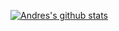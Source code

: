[![Andres's github stats](https://github-readme-stats.vercel.app/api?username=andrebreia&show_icons=true&count_private=true)](https://github.com/anuraghazra/github-readme-stats)


<!--
**andrebreia/andrebreia** is a ✨ _special_ ✨ repository because its `README.md` (this file) appears on your GitHub profile.

Here are some ideas to get you started:

- 🔭 I’m currently working on ...
- 🌱 I’m currently learning ...
- 👯 I’m looking to collaborate on ...
- 🤔 I’m looking for help with ...
- 💬 Ask me about ...
- 📫 How to reach me: ...
- 😄 Pronouns: ...
- ⚡ Fun fact: ...
-->
